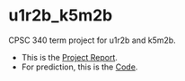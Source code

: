# u1r2b_k5m2b

CPSC 340 term project for u1r2b and k5m2b.


* This is the [Project Report](report.pdf).
* For prediction, this is the [Code](code). 
